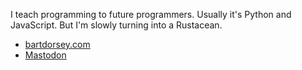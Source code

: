 I teach programming to future programmers.  Usually it's Python and JavaScript. But I'm slowly turning into a Rustacean.

- [bartdorsey.com]
- <a rel="me" href="https://hachyderm.io/@bartdorsey">Mastodon</a>



[bartdorsey.com]:https://bartdorsey.com

